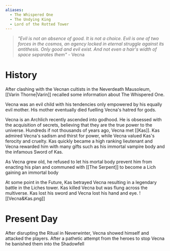 ```yaml
---
aliases:
  - The Whispered One
  - The Undying King
  - Lord of the Rotted Tower
---
```

>  *"Evil is not an absence of good. It is not a choice. Evil is one of two forces in the cosmos, an agency locked in eternal struggle against its antithesis. Only good and evil exist. And not even a hair's width of space separates them"* - Vecna


# History
After clashing with the Vecnan cultists in the Neverdeath Mausoleum, [[Varin Thorne|Varin]] recalled some information about The Whispered One.

Vecna was an evil child with his tendencies only empowered by his equally evil mother. His mother eventually died fuelling Vecna's hatred for gods. 

Vecna is an Archlich recently ascended into godhood. He is obsessed with the acquisition of secrets, believing that they are the true power to the universe. Hundreds if not thousands of years ago, Vecna met [[Kas]]. Kas admired Vecna's sadism and thirst for power, while Vecna valued Kas's ferocity and cruelty. Kas quickly became a high ranking lieutenant and Vecna rewarded him with many gifts such as his immortal vampire body and the infamous Sword of Kas.

As Vecna grew old, he refused to let his mortal body prevent him from enacting his plan and communed with [[The Serpent]] to become a Lich gaining an immortal body

At some point in the Future, Kas betrayed Vecna resulting in a legendary battle in the Liches tower. Kas killed Vecna but was flung across the multiverse. Kas lost his sword and Vecna lost his hand and eye.
![[Vecna&Kas.png]]
# Present Day
After disrupting the Ritual in Neverwinter, Vecna showed himself and attacked the players. After a pathetic attempt from the heroes to stop Vecna he banished them into the Shadowfell

